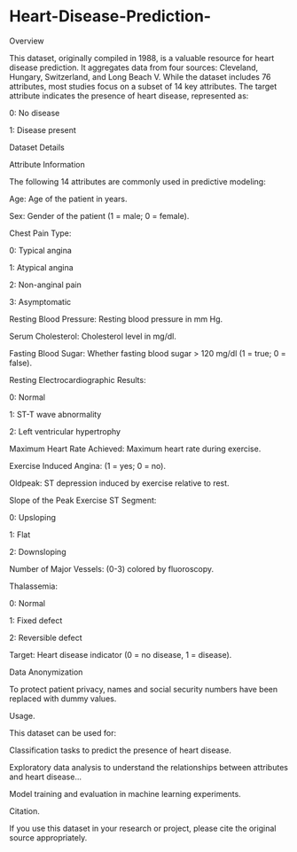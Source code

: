 # Heart-Disease-Prediction-
Overview

This dataset, originally compiled in 1988, is a valuable resource for heart disease prediction. It aggregates data from four sources: Cleveland, Hungary, Switzerland, and Long Beach V. While the dataset includes 76 attributes, most studies focus on a subset of 14 key attributes. The target attribute indicates the presence of heart disease, represented as:

0: No disease

1: Disease present

Dataset Details

Attribute Information

The following 14 attributes are commonly used in predictive modeling:

Age: Age of the patient in years.

Sex: Gender of the patient (1 = male; 0 = female).

Chest Pain Type:

0: Typical angina

1: Atypical angina

2: Non-anginal pain

3: Asymptomatic

Resting Blood Pressure: Resting blood pressure in mm Hg.

Serum Cholesterol: Cholesterol level in mg/dl.

Fasting Blood Sugar: Whether fasting blood sugar > 120 mg/dl (1 = true; 0 = false).

Resting Electrocardiographic Results:

0: Normal

1: ST-T wave abnormality

2: Left ventricular hypertrophy

Maximum Heart Rate Achieved: Maximum heart rate during exercise.

Exercise Induced Angina: (1 = yes; 0 = no).

Oldpeak: ST depression induced by exercise relative to rest.

Slope of the Peak Exercise ST Segment:

0: Upsloping

1: Flat

2: Downsloping

Number of Major Vessels: (0-3) colored by fluoroscopy.

Thalassemia:

0: Normal

1: Fixed defect

2: Reversible defect

Target: Heart disease indicator (0 = no disease, 1 = disease).

Data Anonymization

To protect patient privacy, names and social security numbers have been replaced with dummy values.

Usage.

This dataset can be used for:

Classification tasks to predict the presence of heart disease.

Exploratory data analysis to understand the relationships between attributes and heart disease...

Model training and evaluation in machine learning experiments.

Citation.

If you use this dataset in your research or project, please cite the original source appropriately.
